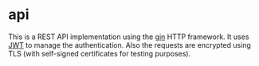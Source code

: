 # api
This is a REST API implementation using the [gin](https://github.com/gin-gonic/gin) HTTP framework. It uses [JWT](https://jwt.io/) to manage the authentication. Also the requests are encrypted using TLS (with self-signed certificates for testing purposes).
